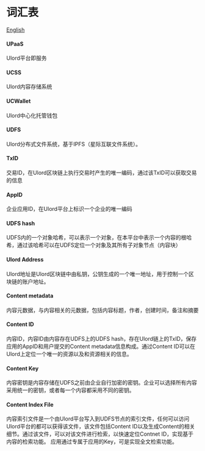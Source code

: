 # 词汇表
[English](./vocabulary.md)
#### UPaaS
Ulord平台即服务

#### UCSS
Ulord内容存储系统

#### UCWallet
Ulord中心化托管钱包

#### UDFS
Ulord分布式文件系统，基于IPFS（星际互联文件系统）。

#### TxID
交易ID，在Ulord区块链上执行交易时产生的唯一编码，通过该TxID可以获取交易的信息

#### AppID
企业应用ID，在Ulord平台上标识一个企业的唯一编码

#### UDFS hash
UDFS内的一个对象哈希，可以表示一个对象，在本平台中表示一个内容的根哈希，通过该哈希可以在UDFS定位一个对象及其所有子对象节点（内容块）

#### Ulord Address
Ulord地址是Ulord区块链中由私钥，公钥生成的一个唯一地址，用于控制一个区块链的账户地址。

#### Content metadata 
内容元数据，与内容相关的元数据，包括内容标题，作者，创建时间，备注和摘要 

#### Content ID
内容ID，内容ID由内容存在UDFS上的UDFS hash，存在Ulord链上的TxID，保存应用的AppID和用户提交的Content metadata信息构成。通过Content ID可以在Ulord上定位一个唯一的资源以及和资源相关的信息。

#### Content Key
内容密钥是内容存储在UDFS之前由企业自行加密的密钥。企业可以选择所有内容采用统一的密钥，或者每一个内容都采用不同的密钥。

#### Content Index File
内容索引文件是一个由Ulord平台写入到UDFS节点的索引文件，任何可以访问Ulord平台的都可以获得该文件，该文件包括Content ID以及生成Content的相关细节。通过该文件，可以对该文件进行检索，以快速定位Contnet ID，实现基于内容的检索功能。
应用通过专属于应用的Key，可是实现全文检索功能。


